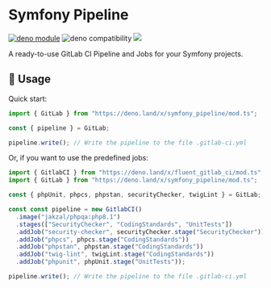 # Symfony Pipeline

[![deno module](https://shield.deno.dev/x/symfony_pipeline)](https://deno.land/x/symfony_pipeline)
![deno compatibility](https://shield.deno.dev/deno/^1.34)
[![](https://img.shields.io/codecov/c/gh/fluent-ci-templates/symfony-pipeline)](https://codecov.io/gh/fluent-ci-templates/symfony-pipeline)

A ready-to-use GitLab CI Pipeline and Jobs for your Symfony projects.

## 🚀 Usage

Quick start:

```ts
import { GitLab } from "https://deno.land/x/symfony_pipeline/mod.ts";

const { pipeline } = GitLab;

pipeline.write(); // Write the pipeline to the file .gitlab-ci.yml
```

Or, if you want to use the predefined jobs:

```ts
import { GitlabCI } from "https://deno.land/x/fluent_gitlab_ci/mod.ts";
import { GitLab } from "https://deno.land/x/symfony_pipeline/mod.ts";

const { phpUnit, phpcs, phpstan, securityChecker, twigLint } = GitLab;

const const pipeline = new GitlabCI()
  .image("jakzal/phpqa:php8.1")
  .stages(["SecurityChecker", "CodingStandards", "UnitTests"])
  .addJob("security-checker", securityChecker.stage("SecurityChecker"))
  .addJob("phpcs", phpcs.stage("CodingStandards"))
  .addJob("phpstan", phpstan.stage("CodingStandards"))
  .addJob("twig-lint", twigLint.stage("CodingStandards"))
  .addJob("phpunit", phpUnit.stage("UnitTests"));

pipeline.write(); // Write the pipeline to the file .gitlab-ci.yml
```
